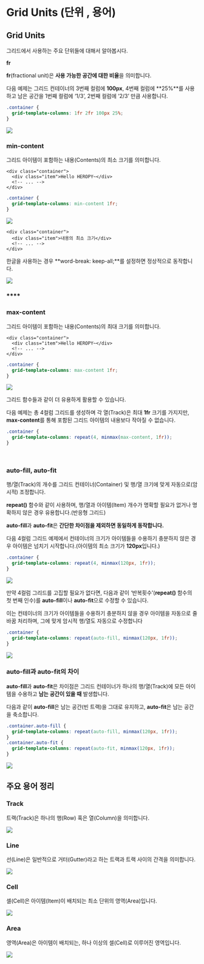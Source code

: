 # Grid Units \(단위 , 용어\)

## **Grid Units**

그리드에서 사용하는 주요 단위들에 대해서 알아봅시다.

**fr**

**fr**\(fractional unit\)은 **사용 가능한 공간에 대한 비율**을 의미합니다.

다음 예제는 그리드 컨테이너의 3번째 컬럼에 **100px**, 4번째 컬럼에 **25%**를 사용하고 남은 공간을 1번째 컬럼에 ‘1/3’, 2번째 컬럼에 ‘2/3’ 만큼 사용합니다.

```css
.container {
  grid-template-columns: 1fr 2fr 100px 25%;
}
```

![](../.gitbook/assets/image%20%2826%29.png)



### **min-content**

그리드 아이템이 포함하는 내용\(Contents\)의 최소 크기를 의미합니다.

```markup
<div class="container">
  <div class="item">Hello HEROPY~</div>
  <!-- ... -->
</div>
```

```css
.container {
  grid-template-columns: min-content 1fr;
}
```

![](../.gitbook/assets/image%20%2872%29.png)

```markup
<div class="container">
  <div class="item">내용의 최소 크기</div>
  <!-- ... -->
</div>
```

 한글을 사용하는 경우 **word-break: keep-all;**를 설정하면 정상적으로 동작합니다.

![](../.gitbook/assets/image%20%288%29.png)

### \*\*\*\*

### **max-content**

그리드 아이템이 포함하는 내용\(Contents\)의 최대 크기를 의미합니다.

```markup
<div class="container">
  <div class="item">Hello HEROPY~</div>
  <!-- ... -->
</div>

```

```css
.container {
  grid-template-columns: max-content 1fr;
}
```

![](../.gitbook/assets/image%20%281%29.png)

그리드 함수들과 같이 더 유용하게 활용할 수 있습니다.

다음 예제는 총 4컬럼 그리드를 생성하며 각 열\(Track\)은 최대 **1fr** 크기를 가지지만, **max-content**를 통해 포함된 그리드 아이템의 내용보다 작아질 수 없습니다.

```css
.container {
  grid-template-columns: repeat(4, minmax(max-content, 1fr));
}
```

​

### **auto-fill, auto-fit**

행/열\(Track\)의 개수를 그리드 컨테이너\(Container\) 및 행/열 크기에 맞게 자동으로\(암시적\) 조정합니다.

**repeat\(\)** 함수와 같이 사용하며, 행/열과 아이템\(Item\) 개수가 명확할 필요가 없거나 명확하지 않은 경우 유용합니다.\(반응형 그리드\)

**auto-fill**과 **auto-fit**은 **간단한 차이점을 제외하면 동일하게 동작합니다.**

다음 4컬럼 그리드 예제에서 컨테이너의 크기가 아이템들을 수용하기 충분하지 않은 경우 아이템은 넘치기 시작합니다.\(아이템의 최소 크기가 **120px**입니다.\)  


```css
.container {
  grid-template-columns: repeat(4, minmax(120px, 1fr));
}
```

![](../.gitbook/assets/image%20%2861%29.png)

만약 4컬럼 그리드를 고집할 필요가 없다면, 다음과 같이 ‘반복횟수’\(**repeat\(\)** 함수의 첫 번째 인수\)를 **auto-fill**이나 **auto-fit**으로 수정할 수 있습니다.

이는 컨테이너의 크기가 아이템들을 수용하기 충분하지 않을 경우 아이템을 자동으로 줄 바꿈 처리하며, 그에 맞게 암시적 행/열도 자동으로 수정합니다

```css
.container {
  grid-template-columns: repeat(auto-fill, minmax(120px, 1fr));
}
```

![](../.gitbook/assets/image%20%2845%29.png)

### **auto-fill과 auto-fit의 차이**

**auto-fill**과 **auto-fit**은 차이점은 그리드 컨테이너가 하나의 행/열\(Track\)에 모든 아이템을 수용하고 **남는 공간이 있을 때** 발생합니다.

다음과 같이 **auto-fill**은 남는 공간\(빈 트랙\)을 그대로 유지하고, **auto-fit**은 남는 공간을 축소합니다.

```css
.container.auto-fill {
  grid-template-columns: repeat(auto-fill, minmax(120px, 1fr));
}
.container.auto-fit {
  grid-template-columns: repeat(auto-fit, minmax(120px, 1fr));
}
```

![](../.gitbook/assets/image%20%286%29.png)

## **주요 용어 정리**

### **Track**

트랙\(Track\)은 하나의 행\(Row\) 혹은 열\(Column\)을 의미합니다.

![](../.gitbook/assets/image%20%2874%29.png)

### **Line**

선\(Line\)은 일반적으로 거터\(Gutter\)라고 하는 트랙과 트랙 사이의 간격을 의미합니다.

![](../.gitbook/assets/image%20%2879%29.png)

### **Cell**

셀\(Cell\)은 아이템\(Item\)이 배치되는 최소 단위의 영역\(Area\)입니다.  


![](../.gitbook/assets/image%20%2862%29.png)

### **Area**

영역\(Area\)은 아이템이 배치되는, 하나 이상의 셀\(Cell\)로 이루어진 영역입니다.  


![](../.gitbook/assets/image%20%2813%29.png)

